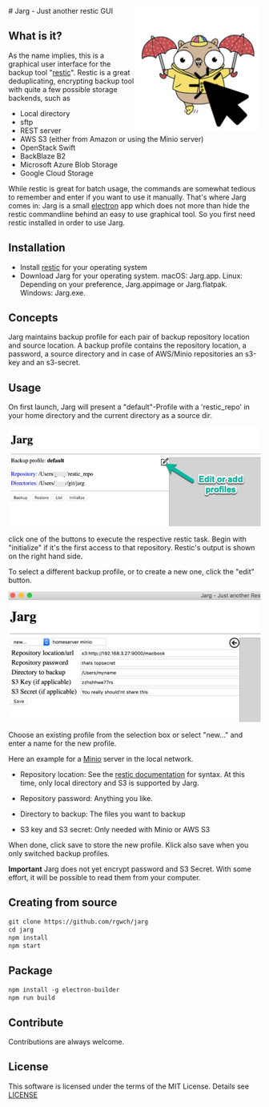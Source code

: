 <img src="build/icon.png" width="250px" align="right">
# Jarg - Just another restic GUI

## What is it?

As the name implies, this is a graphical user interface for the backup tool "[restic](https://restic.net)". Restic is a great deduplicating, encrypting backup tool with quite a few possible storage backends, such as 

* Local directory
* sftp
* REST server
* AWS S3 (either from Amazon or using the Minio server)
* OpenStack Swift
* BackBlaze B2
* Microsoft Azure Blob Storage
* Google Cloud Storage

While restic is great for batch usage, the commands are somewhat tedious to remember and enter if you want to use it manually. That's where Jarg comes in:
Jarg is a small [electron](https://electronjs.org) app which does not more than hide the restic commandline behind an easy to use graphical tool. So you first need restic installed in order to use Jarg.

## Installation

* Install [restic](https://restic.readthedocs.io/en/stable/020_installation.html) for your operating system
* Download Jarg for your operating system. macOS: Jarg.app. Linux: Depending on your preference, Jarg.appimage or Jarg.flatpak. Windows: Jarg.exe. 

## Concepts

Jarg maintains backup profile for each pair of backup repository location and source location. A backup profile contains the repository location, a password, a source directory and in case of AWS/Minio repositories an s3-key and an s3-secret.

## Usage

On first launch, Jarg will present a "default"-Profile with a 'restic_repo' in your home directory and the current directory as a source dir. 

![Jarg exec screen](exec_screen.jpg)

click one of the buttons to execute the respective restic task. Begin with "initialize" if it's the first access to that repository. 
Restic's output is shown on the right hand side.


To select a different backup profile, or to create a new one, click the  "edit" button.

![Jarg edit screen](edit_screen.jpg)

Choose an existing profile from the selection box or select "new..." and enter a name for the new profile.

Here an example for a [Minio](https://min.io) server in the local network.

* Repository location: See the [restic documentation](https://restic.readthedocs.io/en/latest/030_preparing_a_new_repo.html) for syntax. At this time, only local directory and S3 is supported by Jarg.

* Repository password: Anything you like.

* Directory to backup: The files you want to backup

* S3 key and S3 secret: Only needed with Minio or AWS S3

When done, click save to store the new profile. Klick also save when you only switched backup profiles.

**Important** Jarg does not yet encrypt password and S3 Secret. With some effort, it will be possible to read them from your computer.

## Creating from source

    git clone https://github.com/rgwch/jarg
    cd jarg
    npm install
    npm start

## Package

    npm install -g electron-builder
    npm run build

## Contribute

Contributions are always welcome.

## License

This software is licensed under the terms of the MIT License. Details see [LICENSE](LICENSE)
